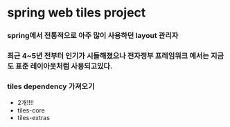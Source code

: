 # spring web tiles project

### spring에서 전통적으로 아주 많이 사용하던 layout 관리자 
### 최근 4~5년 전부터 인기가 시들해졌으나 전자정부 프레임워크 에서는 지금도 표준 레이아웃처럼 사용되고있다.

### tiles dependency 가져오기
* 2개!!!!
* tiles-core
* tiles-extras

